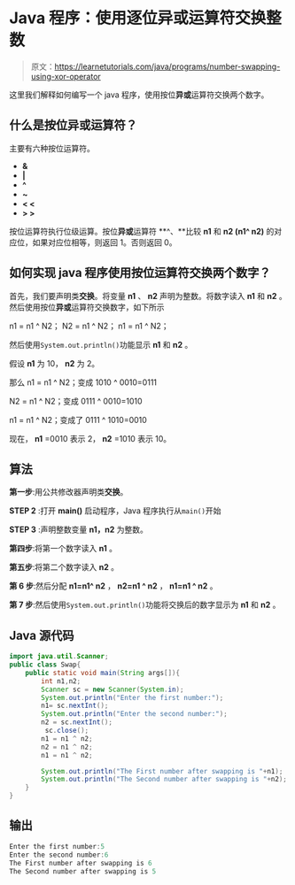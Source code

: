# Java 程序：使用逐位异或运算符交换整数

> 原文：<https://learnetutorials.com/java/programs/number-swapping-using-xor-operator>

这里我们解释如何编写一个 java 程序，使用按位**异或**运算符交换两个数字。

## 什么是按位异或运算符？

主要有六种按位运算符。

*   **&**
*   **|**
*   **^**
*   **~**
*   **< <**
*   **> >**

按位运算符执行位级运算。按位**异或**运算符 **^、**比较 **n1** 和 **n2 (n1^ n2)** 的对应位，如果对应位相等，则返回 1。否则返回 0。

## 如何实现 java 程序使用按位运算符交换两个数字？

首先，我们要声明类**交换**。将变量 **n1** 、 **n2** 声明为整数。将数字读入 **n1** 和 **n2** 。然后使用按位**异或**运算符交换数字，如下所示

n1 = n1 ^ N2；
N2 = n1 ^ N2；
n1 = n1 ^ N2；

然后使用`System.out.println()`功能显示 **n1** 和 **n2** 。

假设 **n1** 为 10， **n2** 为 2。

那么 n1 = n1 ^ N2；变成 1010 ^ 0010=0111

N2 = n1 ^ N2；变成 0111 ^ 0010=1010

n1 = n1 ^ N2；变成了 0111 ^ 1010=0010

现在， **n1** =0010 表示 2， **n2** =1010 表示 10。

## 算法

**第一步**:用公共修改器声明类**交换**。

**STEP 2** :打开 **main()** 启动程序，Java 程序执行从`main()`开始

**STEP 3** :声明整数变量 **n1，n2** 为整数。

**第四步**:将第一个数字读入 **n1** 。

**第五步**:将第二个数字读入 **n2** 。

**第 6 步**:然后分配 **n1=n1^ n2** ， **n2=n1 ^ n2** ， **n1=n1 ^ n2** 。

**第 7 步**:然后使用`System.out.println()`功能将交换后的数字显示为 **n1** 和 **n2** 。

## Java 源代码

```java
import java.util.Scanner;
public class Swap{
    public static void main(String args[]){
        int n1,n2;
        Scanner sc = new Scanner(System.in);
        System.out.println("Enter the first number:");
        n1= sc.nextInt();
        System.out.println("Enter the second number:");
        n2 = sc.nextInt();
         sc.close();
        n1 = n1 ^ n2;
        n2 = n1 ^ n2;
        n1 = n1 ^ n2;

        System.out.println("The First number after swapping is "+n1);
        System.out.println("The Second number after swapping is "+n2);
    }
}

```

## 输出

```java
Enter the first number:5
Enter the second number:6
The First number after swapping is 6
The Second number after swapping is 5
```